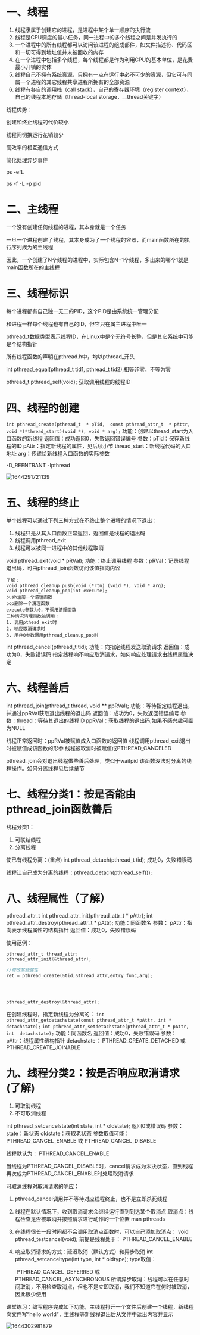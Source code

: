 # 一、线程



1. 线程隶属于创建它的进程，是进程中某个单一顺序的执行流 
2. 线程是CPU调度的最小任务，同一进程中的多个线程之间是并发执行的
3. 一个进程中的所有线程都可以访问该进程的组成部件，如文件描述符、代码区和一切可得到地址值并未被回收的内存
4. 在一个进程中包括多个线程，每个线程都是作为利用CPU的基本单位，是花费最小开销的实体 
5. 线程自己不拥有系统资源，只拥有一点在运行中必不可少的资源，但它可与同属一个进程的其它线程共享进程所拥有的全部资源
6. 线程有各自的调用栈（call stack），自己的寄存器环境（register context），自己的线程本地存储（thread-local storage，__thread关键字）



线程优势：

创建和终止线程的代价较小

线程间切换运行花销较少

高效率的相互通信方式

简化处理异步事件



ps -efL

ps -f -L -p pid

# 二、主线程

一个没有创建任何线程的进程，其本身就是一个任务

一旦一个进程创建了线程，其本身成为了一个线程的容器，而main函数所在的执行序列成为的主线程

因此，一个创建了N个线程的进程中，实际包含N+1个线程，多出来的哪个1就是main函数所在的主线程



# 三、线程标识

每个进程都有自己独一无二的PID，这个PID是由系统统一管理分配

和进程一样每个线程也有自己的ID，但它只在属主进程中唯一

pthread_t数据类型表示线程ID，在Linux中是个无符号长整，但是其它系统中可能是个结构指针

所有线程函数的声明在pthread.h中，均以pthread_开头

int pthread_equal(pthread_t  tid1,  pthread_t   tid2);相等非零，不等为零

pthread_t  pthread_self(void); 获取调用线程的线程ID



# 四、线程的创建

`int pthread_create(pthread_t  * pTid,  const pthread_attr_t  * pAttr, void *(*thread_start)(void *), void * arg);`
功能：创建以thread_start为入口函数的新线程
返回值：成功返回0，失败返回错误编号
参数：pTid：保存新线程的ID
               pAttr：指定新线程的属性，见后续小节
               thread_start：新线程代码的入口地址
               arg：传递给新线程入口函数的实际参数 

-D_REENTRANT
-lpthread

![1644291721139](01_线程.assets/1644291721139.png)

# 五、线程的终止

单个线程可以通过下列三种方式在不终止整个进程的情况下退出：

1. 线程只是从其入口函数正常返回，返回值是线程的退出码
2. 线程调用pthread_exit
3. 线程可以被同一进程中的其他线程取消

void pthread_exit(void * pRVal);
功能：终止调用线程
参数：pRVal：记录线程退出码，可由pthread_join函数访问该值指向内容

```
了解：
void pthread_cleanup_push(void (*rtn) (void *), void * arg);
void pthread_cleanup_pop(int execute);
push注册一个清理函数
pop删除一个清理函数
execute参数为0，不调用清理函数
三种情况清理函数被调用：
1. 调用pthead_exit时
2. 响应取消请求时
3. 用非0参数调用pthread_cleanup_pop时
```

int pthread_cancel(pthread_t tid);
功能：向指定线程发送取消请求
返回值：成功为0，失败错误码
指定线程响不响应取消请求，如何响应处理请求由线程属性决定



# 六、线程善后

int pthread_join(pthread_t thread, void ** ppRVal);
功能：等待指定线程退出，并通过ppRVal获取退出线程的退出码
返回值：成功为0，失败返回错误编号
参数：thread：等待其退出的线程ID
           ppRVal：获取线程的退出码,如果不感兴趣可置为NULL

线程正常返回时：ppRVal被赋值成入口函数的返回值
线程调用pthread_exit退出时被赋值成该函数的形参
线程被取消时被赋值成PTHREAD_CANCELED

pthread_join会对退出线程做些善后处理，类似于waitpid
该函数没法对分离的线程操作。如何分离线程见后续章节



# 七、线程分类1：按是否能由pthread_join函数善后

线程分类1：

1. 可联结线程
2. 分离线程

使已有线程分离：(重点)
int pthread_detach(pthread_t tid);  成功0，失败错误码



线程让自己成为分离的线程：pthread_detach(pthread_self());



# 八、线程属性（了解）

pthread_attr_t
int pthread_attr_init(pthread_attr_t  * pAttr);
int pthread_attr_destroy(pthread_attr_t  * pAttr);
功能：同函数名
参数：
pAttr：指向表示线程属性的结构指针
返回值：成功0，失败错误码



使用范例：

```c
pthread_attr_t thread_attr;
pthread_attr_init(&thread_attr);

//修改某些属性
ret = pthread_create(&tid,&thread_attr,entry_func,arg);




pthread_attr_destroy(&thread_attr);

```



在创建线程时，指定新线程为分离的：
`int pthread_attr_getdetachstate(const pthread_attr_t *pAttr, int * detachstate);`
`int pthread_attr_setdetachstate(pthread_attr_t * pAttr, int  detachstate);`
功能：同函数名
返回值：成功0，失败错误码
参数：
pAttr：线程属性结构指针
detachstate：
            PTHREAD_CREATE_DETACHED 或 PTHREAD_CREATE_JOINABLE



# 九、线程分类2：按是否响应取消请求  (了解)

1. 可取消线程
2. 不可取消线程

int pthread_setcancelstate(int state, int * oldstate);  返回0或错误码
 参数： state：新状态 
            oldstate：获取老状态
 参数取值可能：PTHREAD_CANCEL_ENABLE 或 PTHREAD_CANCEL_DISABLE

线程默认为： PTHREAD_CANCEL_ENABLE 

当线程为PTHREAD_CANCEL_DISABLE时，cancel请求成为未决状态，直到线程再次成为PTHREAD_CANCEL_ENABLE时处理取消请求



可取消线程对取消请求的响应：

1. pthread_cancel调用并不等待对应线程终止，也不是立即杀死线程

2. 线程在默认情况下，收到取消请求会继续运行直到到达某个取消点
   取消点：线程检查是否被取消并按照请求进行动作的一个位置
   man pthreads
   
3. 在线程很长一段时间都不会调用取消点函数时，可以自己添加取消点：
        void pthread_testcancel(void);
        前提是线程处于： PTHREAD_CANCEL_ENABLE
    
4. 响应取消请求的方式：延迟取消（默认方式）和异步取消
   int pthread_setcanceltype(int type, int * oldtype);
   type取值：     
   
   ​        PTHREAD_CANCEL_DEFERRED 或PTHREAD_CANCEL_ASYNCHRONOUS
   所谓异步取消：线程可以在任意时间取消，不用检查取消点，但也不是立即取消，我们不知道它在何时被取消，因此很少使用





课堂练习：编写程序完成如下功能，主线程打开一个文件后创建一个线程，新线程向文件写“hello world”，主线程等新线程退出后从文件中读出内容并显示

![1644302981879](01_线程.assets/1644302981879.png)